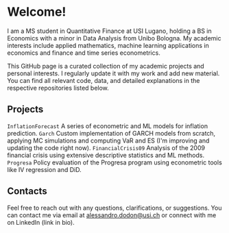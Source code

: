 # Welcome!

I am a MS student in Quantitative Finance at USI Lugano, holding a BS in Economics with a minor in Data Analysis from Unibo Bologna. My academic interests include applied mathematics, machine learning applications in economics and finance and time series econometrics.

This GitHub page is a curated collection of my academic projects and personal interests. I regularly update it with my work and add new material. You can find all relevant code, data, and detailed explanations in the respective repositories listed below.

## Projects

`InflationForecast` A series of econometric and ML models for inflation prediction.
`Garch` Custom implementation of GARCH models from scratch, applying MC simulations and computing VaR and ES (I'm improving and updating the code right now).
`FinancialCrisis09` Analysis of the 2009 financial crisis using extensive descriptive statistics and ML methods.
`Progresa` Policy evaluation of the Progresa program using econometric tools like IV regression and DiD.

## Contacts

Feel free to reach out with any questions, clarifications, or suggestions. You can contact me via email at alessandro.dodon@usi.ch or connect with me on LinkedIn (link in bio).



